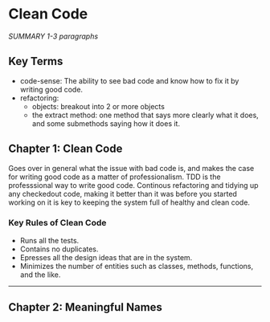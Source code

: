 # Clean Code

_SUMMARY 1-3 paragraphs_

## Key Terms

* code-sense: The ability to see bad code and know how to fix it by writing good code.
* refactoring:
  * objects: breakout into 2 or more objects
  * the extract method: one method that says more clearly what it does, and some submethods saying how it does it.

## Chapter 1: Clean Code

Goes over in general what the issue with bad code is, and makes the case for writing good code as a matter of professionalism. TDD is the professsional way to write good code. Continous refactoring and tidying up any checkedout code, making it better than it was before you started working on it is key to keeping the system full of healthy and clean code. 

### Key Rules of Clean Code

* Runs all the tests.
* Contains no duplicates.
* Epresses all the design ideas that are in the system.
* Minimizes the number of entities such as classes, methods, functions, and the like.

---

## Chapter 2: Meaningful Names

